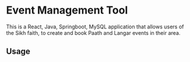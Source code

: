 # Event Management Tool
This is a React, Java, Springboot, MySQL application that allows users of the Sikh faith, to create and book Paath and Langar events in their area.
## Usage 

